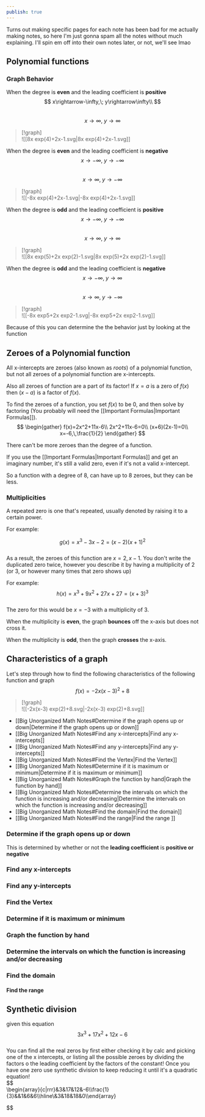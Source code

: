 ```yaml
---  
publish: true  
---  
```

  
Turns out making specific pages for each note has been bad for me actually making notes, so here I'm just gonna spam all the notes without much explaining. I'll spin em off into their own notes later, or not, we'll see lmao  
  
## Polynomial functions  
### Graph Behavior  
When the degree is **even** and the leading coefficient is **positive**  
$$  
x\rightarrow-\infty,\; y\rightarrow\infty\\  
$$  
$$  
x\rightarrow\infty,\; y\rightarrow\infty  
$$  
> [!graph]  
> ![[8x exp(4)+2x-1.svg|8x exp(4)+2x-1.svg]]  
  
  
When the degree is **even** and the leading coefficient is **negative**  
$$  
x\rightarrow-\infty,\; y\rightarrow-\infty  
$$  
$$  
x\rightarrow\infty,\; y\rightarrow-\infty  
$$  
> [!graph]  
> ![[-8x exp(4)+2x-1.svg|-8x exp(4)+2x-1.svg]]  
  
When the degree is **odd** and the leading coefficient is **positive**  
$$  
x\rightarrow-\infty,\; y\rightarrow-\infty  
$$  
$$  
x\rightarrow\infty,\; y\rightarrow\infty  
$$  
> [!graph]  
> ![[8x exp(5)+2x exp(2)-1.svg|8x exp(5)+2x exp(2)-1.svg]]  
  
When the degree is **odd** and the leading coefficient is **negative**  
$$  
x\rightarrow-\infty,\; y\rightarrow\infty  
$$  
$$  
x\rightarrow\infty,\; y\rightarrow-\infty  
$$  
> [!graph]  
> ![[-8x exp5+2x exp2-1.svg|-8x exp5+2x exp2-1.svg]]  
  
Because of this you can determine the the behavior just by looking at the function  
  
## Zeroes of a Polynomial function  
All x-intercepts are zeroes (also known as *roots*) of a polynomial function, but not all zeroes of a polynomial function are x-intercepts.  
  
Also all zeroes of function are a part of its factor! If $x=a$ is a zero of $f(x)$ then $(x-a)$ is a factor of $f(x)$.  
  
  
To find the zeroes of a function, you set $f(x)$ to be 0, and then solve by factoring (You probably will need the [[Important Formulas|Important Formulas]]).  
$$  
\begin{gather}  
f(x)=2x^2+11x-6\\  
2x^2+11x-6=0\\  
(x+6)(2x-1)=0\\  
x=-6,\,\frac{1}{2}  
\end{gather}  
$$  
  
There can't be more zeroes than the degree of a function.  
  
If you use the [[Important Formulas|Important Formulas]] and get an imaginary number, it's still a valid zero, even if it's not a valid x-intercept.  
  
So a function with a degree of 8, can have up to 8 zeroes, but they can be less.  
  
### Multiplicities  
A repeated zero is one that's repeated, usually denoted by raising it to a certain power.  
  
For example:  
  
$$  
g(x)=x^3-3x-2=(x-2)(x+1)^2  
$$  
As a result, the zeroes of this function are $x=2,\,x-1$. You don't write the duplicated zero twice, however you describe it by having a multiplicity of 2 (or 3, or however many times that zero shows up)  
  
For example:  
$$  
h(x)=x^3+9x^2+27x+27=(x+3)^3  
$$  
The zero for this would be $x=-3$ with a multiplicity of 3.  
  
When the multiplicity is **even**, the graph **bounces** off the x-axis but does not cross it.  
  
When the multiplicity is **odd**, then the graph **crosses** the x-axis.  
  
## Characteristics of a graph  
Let's step through how to find the following characteristics of the following function and graph  
$$  
f(x)=-2x(x-3)^2+8  
$$  
> [!graph]  
> ![[-2x(x-3) exp(2)+8.svg|-2x(x-3) exp(2)+8.svg]]  
  
- [[Big Unorganized Math Notes#Determine if the graph opens up or down|Determine if the graph opens up or down]]  
- [[Big Unorganized Math Notes#Find any x-intercepts|Find any x-intercepts]]  
- [[Big Unorganized Math Notes#Find any y-intercepts|Find any y-intercepts]]  
- [[Big Unorganized Math Notes#Find the Vertex|Find the Vertex]]  
- [[Big Unorganized Math Notes#Determine if it is maximum or minimum|Determine if it is maximum or minimum]]  
- [[Big Unorganized Math Notes#Graph the function by hand|Graph the function by hand]]  
- [[Big Unorganized Math Notes#Determine the intervals on which the function is increasing and/or decreasing|Determine the intervals on which the function is increasing and/or decreasing]]  
- [[Big Unorganized Math Notes#Find the domain|Find the domain]]  
- [[Big Unorganized Math Notes#Find the range|Find the range ]]  
  
### Determine if the graph opens up or down  
This is determined by whether or not the **leading coefficient** is **positive or negative**  
### Find any x-intercepts  
### Find any y-intercepts  
### Find the Vertex  
### Determine if it is maximum or minimum  
### Graph the function by hand  
### Determine the intervals on which the function is increasing and/or decreasing  
### Find the domain  
#### Find the range   
  
  
## Synthetic division  
given this equation  
$$  
3x^3+17x^2+12x-6  
$$  
You can find all the real zeros by first either checking it by calc and picking one of the x intercepts, or listing all the possible zeroes by dividing the factors o the leading coefficient by the factors of the constant! Once you have one zero use synthetic division to keep reducing it until it's a quadratic equation!   
$$  
\begin{array}{c|rrr}&3&17&12&-6\\\frac{1}{3}&&1&6&6\\\hline\\&3&18&18&0\\\end{array}  
  
$$